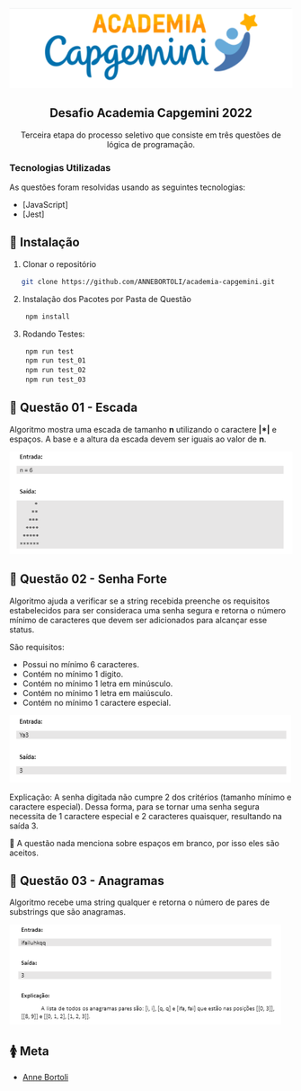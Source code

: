 <!-- PROJECT LOGO -->

![](/imagens/logo.png)
<br />

<p align="center">
  <h2 align="center">Desafio Academia Capgemini 2022</h2>

  <p align="center">
    Terceira etapa do processo seletivo que consiste em três questões de lógica de programação.
    <br />
  </p>
</p>

<!-- ABOUT THE PROJECT -->

### Tecnologias Utilizadas

As questões foram resolvidas usando as seguintes tecnologias:

- [JavaScript]
- [Jest]

## :notebook_with_decorative_cover: Instalação

1. Clonar o repositório

```sh
   git clone https://github.com/ANNEBORTOLI/academia-capgemini.git
```

2. Instalação dos Pacotes por Pasta de Questão

```sh
    npm install
```

3. Rodando Testes:

```sh
    npm run test
    npm run test_01
    npm run test_02
    npm run test_03
```

## :book: Questão 01 - Escada

Algoritmo mostra uma escada de tamanho **n** utilizando o caractere **|\*|** e espaços. A base e a altura da escada devem ser iguais ao valor de **n**.

![](/imagens/qq01.png)

## :book: Questão 02 - Senha Forte

Algoritmo ajuda a verificar se a string recebida preenche os requisitos estabelecidos para ser consideraca uma senha segura e retorna o número mínimo de caracteres que devem ser adicionados para alcançar esse status.

São requisitos:

- Possui no mínimo 6 caracteres.
- Contém no mínimo 1 digito.
- Contém no mínimo 1 letra em minúsculo.
- Contém no mínimo 1 letra em maiúsculo.
- Contém no mínimo 1 caractere especial.

![](/imagens/qq02.png)

Explicação: A senha digitada não cumpre 2 dos critérios (tamanho mínimo e caractere especial). Dessa forma, para se tornar uma senha segura necessita de 1 caractere especial e 2 caracteres quaisquer, resultando na saída 3.

:see_no_evil: A questão nada menciona sobre espaços em branco, por isso eles são aceitos.

## :book: Questão 03 - Anagramas

Algoritmo recebe uma string qualquer e retorna o número de pares de substrings que são anagramas.

![](/imagens/qq03.png)

## :womens: Meta

- [Anne Bortoli](https://github.com/ANNEBORTOLI)
